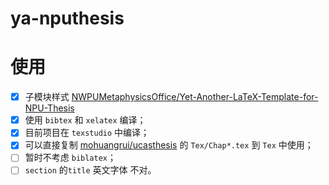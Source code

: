 # ya-nputhesis

# 使用
- [x] 子模块样式 [NWPUMetaphysicsOffice/Yet-Another-LaTeX-Template-for-NPU-Thesis](https://github.com/NWPUMetaphysicsOffice/Yet-Another-LaTeX-Template-for-NPU-Thesis)
- [x] 使用 `bibtex` 和 `xelatex` 编译；
- [x] 目前项目在 `texstudio` 中编译；
- [x] 可以直接复制 [mohuangrui/ucasthesis](https://github.com/mohuangrui/ucasthesis) 的 `Tex/Chap*.tex` 到 `Tex` 中使用；
- [ ] 暂时不考虑 `biblatex`；
- [ ] `section` 的`title` 英文字体 不对。
